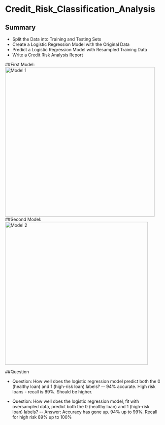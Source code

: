 # Credit_Risk_Classification_Analysis

## Summary
- Split the Data into Training and Testing Sets
- Create a Logistic Regression Model with the Original Data
- Predict a Logistic Regression Model with Resampled Training Data
- Write a Credit Risk Analysis Report

##First Model:
<img width="485" alt="Model 1" src="https://github.com/pjgill010/Credit_Risk_Classification_Analysis/assets/118948437/acef8fa9-6fc9-4fa2-8d16-f2f11daa1fda">
##Second Model:
<img width="463" alt="Model 2" src="https://github.com/pjgill010/Credit_Risk_Classification_Analysis/assets/118948437/482d8fd6-fe85-4bd0-9049-c22c6772b5ab">

##Question
- Question: How well does the logistic regression model predict both the 0 (healthy loan) and 1 (high-risk loan) labels?
-- 94% accurate. High risk loans - recall is 89%. Should be higher.

- Question: How well does the logistic regression model, fit with oversampled data, predict both the 0 (healthy loan) and 1 (high-risk loan) labels?
-- Answer: Accuracy has gone up. 94% up to 99%. Recall for high risk 89% up to 100%
